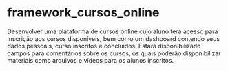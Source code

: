 # framework_cursos_online
Desenvolver uma plataforma de cursos online cujo aluno terá acesso para inscrição aos cursos disponíveis, bem como um dashboard contendo seus dados pessoais, curso inscritos e concluídos. Estará disponibilizado campos para comentários sobre os cursos, os quais poderão disponibilizar materiais como arquivos e vídeos para os alunos inscritos.
